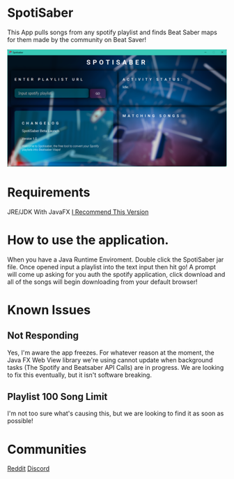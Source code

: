 # SpotiSaber
This App pulls songs from any spotify playlist and finds Beat Saber maps for them made by the community on Beat Saver!

![Image](https://github.com/jerrymarshall2004/spotisaber/blob/main/preview.png)

# Requirements
JRE/JDK With JavaFX
[I Recommend This Version](https://www.oracle.com/ca-en/java/technologies/javase/javase-jdk8-downloads.html)

# How to use the application.
When you have a Java Runtime Enviroment. Double click the SpotiSaber jar file. Once opened input a playlist into the text input then hit go! A prompt will come up asking for you auth the spotify application, click download and all of the songs will begin downloading from your default browser!

# Known Issues
## Not Responding
Yes, I'm aware the app freezes. For whatever reason at the moment, the Java FX Web View library we're using cannot update when background tasks (The Spotify and Beatsaber API Calls) are in progress. We are looking to fix this eventually, but it isn't software breaking.

## Playlist 100 Song Limit
I'm not too sure what's causing this, but we are looking to find it as soon as possible!

# Communities
[Reddit](https://www.reddit.com/r/SpotiSaber/)
[Discord](https://discord.gg/3MjFCkmAk4)
